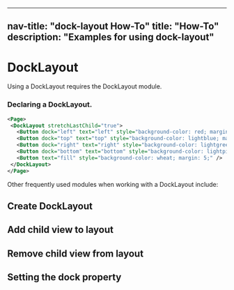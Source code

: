 
---
nav-title: "dock-layout How-To"
title: "How-To"
description: "Examples for using dock-layout"
---
# DockLayout
Using a DockLayout requires the DockLayout module.
<snippet id='dock-layout-require'/>

### Declaring a DockLayout.
``` XML
<Page>
 <DockLayout stretchLastChild="true">
   <Button dock="left" text="left" style="background-color: red; margin: 5;" />
   <Button dock="top" text="top" style="background-color: lightblue; margin: 5;" />
   <Button dock="right" text="right" style="background-color: lightgreen; margin: 5;" />
   <Button dock="bottom" text="bottom" style="background-color: lightpink; margin: 5;" />
   <Button text="fill" style="background-color: wheat; margin: 5;" />
 </DockLayout>
</Page>
```

Other frequently used modules when working with a DockLayout include:
<snippet id='dock-layout-others'/>

## Create DockLayout
<snippet id='dock-layout-create'/>

## Add child view to layout
<snippet id='dock-layout-addchild'/>

## Remove child view from layout
<snippet id='dock-layout-removechild'/>

## Setting the dock property
<snippet id='dock-layout-setdocl'/>
